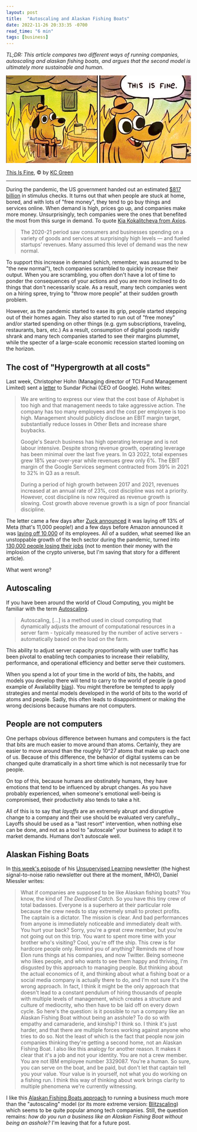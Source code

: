 ```yaml
---
layout: post
title:  "Autoscaling and Alaskan Fishing Boats"
date: 2022-11-26 20:33:35 -0700
read_time: "6 min"
tags: [business]
---
```


*TL;DR: This article compares two different ways of running companies, autoscaling and alaskan fishing boats, and argues that the second model is ultimately more sustainable and human.*

![This Is Fine meme](/assets/writing/autoscaling-companies-this_is_fine.jpeg)

[This Is Fine](https://gunshowcomic.com/648), © by [KC Green](http://kcgreendotcom.com/index.html)

---

During the pandemic, the US government handed out an estimated [$817 billion](https://www.nytimes.com/interactive/2022/03/11/us/how-covid-stimulus-money-was-spent.html) in stimulus checks. It turns out that when people are stuck at home, bored, and with lots of "free money", they tend to go buy things and services online. When demand is high, prices go up, and companies make more money. Unsurprisingly, tech companies were the ones that benefited the most from this surge in demand. To quote [Kia Kokalitcheva from Axios](https://www.axios.com/2022/10/03/venture-fueled-layoffs-2022).

> The 2020-21 period saw consumers and businesses spending on a variety of goods and services at surprisingly high levels — and fueled startups’ revenues. Many assumed this level of demand was the new normal.

To support this increase in demand (which, remember, was assumed to be "the new normal"), tech companies scrambled to quickly increase their output. When you are scrambling, you often don't have a lot of time to ponder the consequences of your actions and you are more inclined to do things that don't necessarily scale. As a result, many tech companies went on a hiring spree, trying to "throw more people" at their sudden growth problem.

However, as the pandemic started to ease its grip, people started stepping out of their homes again. They also started to run out of "free money" and/or started spending on other things (e.g. gym subscriptions, traveling, restaurants, bars, etc.) As a result, consumption of digital goods rapidly shrank and many tech companies started to see their margins plummet, while the specter of a large-scale economic recession started looming on the horizon.

## The cost of "Hypergrowth at all costs"

Last week, Christopher Hohn (Managing director of TCI Fund Management Limited) sent a [letter](https://www.tcifund.com/files/corporateengageement/alphabet/15th%20November%202022.pdf) to Sundar Pichai (CEO of Google). Hohn writes:

> We are writing to express our view that the cost base of Alphabet is too high and that management needs to take aggressive action. The company has too many employees and the cost per employee is too high. Management should publicly disclose an EBIT margin target, substantially reduce losses in Other Bets and increase share buybacks.
>
>Google's Search business has high operating leverage and is not labour intensive. Despite strong revenue growth, operating leverage has been minimal over the last five years. In Q3 2022, total expenses grew 18% year-over-year while revenues grew only 6%. The EBIT margin of the Google Services segment contracted from 39% in 2021 to 32% in Q3 as a result.
>
> During a period of high growth between 2017 and 2021, revenues increased at an annual rate of 23%, cost discipline was not a priority. However, cost discipline is now required as revenue growth is slowing. Cost growth above revenue growth is a sign of poor financial discipline.

The letter came a few days after [Zuck announced](https://about.fb.com/news/2022/11/mark-zuckerberg-layoff-message-to-employees/) it was laying off 13% of Meta (that's 11,000 people!) and a few days before Amazon announced it was [laying off 10,000](https://www.forbes.com/sites/jackkelly/2022/11/17/amazon-is-laying-off-10000-workers-here-are-additional-tactics-tech-companies-use-to-quietly-cut-staff/?sh=3518069b2ce2) of its employees. All of a sudden, what seemed like an unstoppable growth of the tech sector during the pandemic, turned into [130,000 people losing their jobs](https://layoffs.fyi) (not to mention their money with the implosion of the crypto universe, but I'm saving that story for a different article).

What went wrong?

## Autoscaling

If you have been around the world of Cloud Computing, you might be familiar with the term [Autoscaling](https://en.wikipedia.org/wiki/Autoscaling).

> Autoscaling, [...] is a method used in cloud computing that dynamically adjusts the amount of computational resources in a server farm - typically measured by the number of active servers - automatically based on the load on the farm.

This ability to adjust server capacity proportionally with user traffic has been pivotal to enabling tech companies to increase their reliability, performance, and operational efficiency and better serve their customers.

When you spend a lot of your time in the world of bits, the habits, and models you develop there will tend to carry to the world of people (a good example of Availability [bias](https://en.wikipedia.org/wiki/Availability_heuristic)). You might therefore be tempted to apply strategies and mental models developed in the world of bits to the world of atoms and people. Sadly, this often leads to disappointment or making the wrong decisions because humans are not computers.

## People are not computers

One perhaps obvious difference between humans and computers is the fact that bits are much easier to move around than atoms. Certainly, they are easier to move around than the roughly 10^27 atoms that make up each one of us. Because of this difference, the behavior of digital systems can be changed quite dramatically in a short time which is not necessarily true for people.

On top of this, because humans are obstinately humans, they have emotions that tend to be influenced by abrupt changes. As you have probably experienced, when someone's emotional well-being is compromised, their productivity also tends to take a hit.

All of this is to say that *layoffs* are an extremely abrupt and disruptive change to a company and their use should be evaluated very carefully._ Layoffs should be used as a "last resort" intervention, when nothing else can be done, and not as a tool to "autoscale" your business to adapt it to market demands. Humans don't autoscale well.

## Alaskan Fishing Boats

In [this week's episode](https://danielmiessler.com/podcast/no-358-news-analysis-discovery/) of his [Unsupervised Learning](https://danielmiessler.com/newsletter/) newsletter (the highest signal-to-noise ratio newsletter out there at the moment, IMHO), Daniel Miessler writes:

>What if companies are supposed to be like Alaskan fishing boats? You know, the kind of *The Deadliest Catch*. So you have this tiny crew of total badasses. Everyone is a superhero at their particular role because the crew needs to stay extremely small to protect profits. The captain is a dictator. The mission is clear. And bad performances from anyone is immediately noticeable and immediately dealt with. You hurt your back? Sorry, you're a great crew member, but you're not going out on this trip. You want to spent more time with your brother who's visiting? Cool, you're off the ship. This crew is for hardcore people only. Remind you of anything? Reminds me of how Elon runs things at his companies, and now Twitter. Being someone who likes people, and who wants to see them happy and thriving, I'm disgusted by this approach to managing people. But thinking about the actual economics of it, and thinking about what a fishing boat or a social media company is actually there to do, and I'm not sure it's the wrong approach. In fact, I think it might be the only approach that doesn't lead to a constant pendulum of hiring thousands of people with multiple levels of management, which creates a structure and culture of mediocrity, who then have to be laid off on every down cycle. So here's the question: is it possible to run a company like an Alaskan Fishing Boat without being an asshole? To do so with empathy and camaraderie, and kinship? I think so. I think it's just harder, and that there are multiple forces working against anyone who tries to do so. Not the least of which is the fact that people now join companies thinking they're getting a second home, not an Alaskan Fishing Boat. I also like this analogy for another reason. It makes it clear that it's a job and not your identity. You are not a crew member. You are not IBM employee number 3329087. You're a human. So sure, you can serve on the boat, and be paid, but don't let that captain tell you your value. Your value is in yourself, not what you do working on a fishing run. I think this way of thinking about work brings clarity to multiple phenomena we're currently witnessing.

I like this [Alaskan Fishing Boats approach](https://danielmiessler.com/blog/companies-as-alaskan-fishing-boats/) to running a business much more than the "autoscaling" model (or its more extreme version: [Blitzscaling](https://www.blitzscaling.com)) which seems to be quite popular among tech companies. Still, the question remains: *how do you run a business like an Alaskan Fishing Boat without being an asshole?* I'm leaving that for a future post.

<script async data-uid="149d03e686" src="https://alegnoli.ck.page/149d03e686/index.js"></script>
